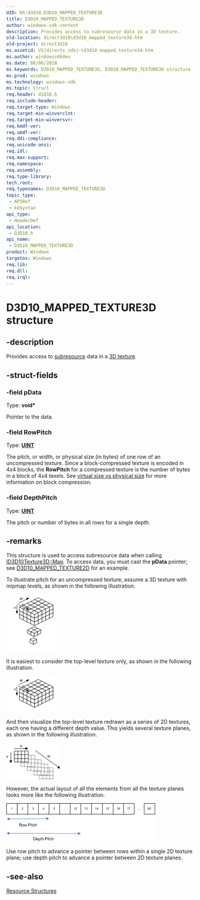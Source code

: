 ```yaml
---
UID: NS:d3d10.D3D10_MAPPED_TEXTURE3D
title: D3D10_MAPPED_TEXTURE3D
author: windows-sdk-content
description: Provides access to subresource data in a 3D texture.
old-location: direct3d10\d3d10_mapped_texture3d.htm
old-project: direct3d10
ms.assetid: VS|directx_sdk|~\d3d10_mapped_texture3d.htm
ms.author: windowssdkdev
ms.date: 08/06/2018
ms.keywords: D3D10_MAPPED_TEXTURE3D, D3D10_MAPPED_TEXTURE3D structure [Direct3D 10], d3d10/D3D10_MAPPED_TEXTURE3D, d6a9ab51-df0f-5e41-8e19-a9049f06d5ed, direct3d10.d3d10_mapped_texture3d
ms.prod: windows
ms.technology: windows-sdk
ms.topic: struct
req.header: d3d10.h
req.include-header: 
req.target-type: Windows
req.target-min-winverclnt: 
req.target-min-winversvr: 
req.kmdf-ver: 
req.umdf-ver: 
req.ddi-compliance: 
req.unicode-ansi: 
req.idl: 
req.max-support: 
req.namespace: 
req.assembly: 
req.type-library: 
tech.root: 
req.typenames: D3D10_MAPPED_TEXTURE3D
topic_type:
 - APIRef
 - kbSyntax
api_type:
 - HeaderDef
api_location:
 - D3D10.h
api_name:
 - D3D10_MAPPED_TEXTURE3D
product: Windows
targetos: Windows
req.lib: 
req.dll: 
req.irql: 
---
```


# D3D10_MAPPED_TEXTURE3D structure


## -description


Provides access to <a href="https://msdn.microsoft.com/en-us/library/Bb205133(v=VS.85).aspx">subresource</a> data in a <a href="https://msdn.microsoft.com/en-us/library/Bb205133(v=VS.85).aspx">3D texture</a>.


## -struct-fields




### -field pData

Type: <b>void*</b>

Pointer to the data.


### -field RowPitch

Type: <b><a href="https://msdn.microsoft.com/4553cafc-450e-4493-a4d4-cb6e2f274d46">UINT</a></b>

The pitch, or width, or physical size (in bytes) of one row of an uncompressed texture. Since a block-compressed texture is encoded in 4x4 blocks, the <b>RowPitch</b> for a compressed texture is the number of bytes in a block of 4x4 texels. See <a href="https://msdn.microsoft.com/en-us/library/Bb694531(v=VS.85).aspx">virtual size vs physical size</a> for more information on block compression.


### -field DepthPitch

Type: <b><a href="https://msdn.microsoft.com/4553cafc-450e-4493-a4d4-cb6e2f274d46">UINT</a></b>

The pitch or number of bytes in all rows for a single depth.


## -remarks



This structure is used to access subresource data when calling <a href="https://msdn.microsoft.com/en-us/library/Bb173873(v=VS.85).aspx">ID3D10Texture3D::Map</a>. To access data, you must cast the <b>pData</b> pointer; see <a href="https://msdn.microsoft.com/en-us/library/Bb205319(v=VS.85).aspx">D3D10_MAPPED_TEXTURE2D</a> for an example.

To illustrate pitch for an uncompressed texture, assume a 3D texture with mipmap levels, as shown in the following illustration.

<img alt="Illustration of a 3D texture with mipmap levels" src="./images/d3d10_resource_texture3d.png"/>

It is easiest to consider the top-level texture only, as shown in the following illustration.

<img alt="Illustration of only the top-level texture" src="./images/d3d10_3d_texture_1.png"/>

And then visualize the top-level texture redrawn as a series of 2D textures, each one having a different depth value. This yields several texture planes, as shown in the following illustration.

<img alt="Illustration of top-level texture drawn as 2D texture planes" src="./images/d3d10_3d_texture_conceptual.png"/>

However, the actual layout of all the elements from all the texture planes looks more like the following illustration.

<img alt="Illustration of the row pitch and depth pitch in memory" src="./images/d3d10_3d_texture_memory.png"/>

Use row pitch to advance a pointer between rows within a single 2D texture plane; use depth pitch to advance a pointer between 2D texture planes.




## -see-also




<a href="https://msdn.microsoft.com/en-us/library/Bb205277(v=VS.85).aspx">Resource Structures</a>
 

 

